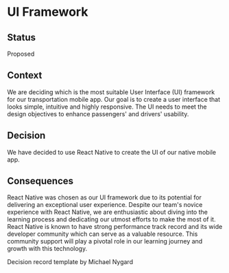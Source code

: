# UI Framework

## Status
Proposed

## Context
We are deciding which is the most suitable User Interface (UI) framework for our transportation mobile app. Our goal is to create a user interface that looks simple, intuitive and highly responsive. The UI needs to meet the design objectives to enhance passengers' and drivers' usability.

## Decision
We have decided to use React Native to create the UI of our native mobile app.

## Consequences
React Native was chosen as our UI framework due to its potential for delivering an exceptional user experience. Despite our team's novice experience with React Native, we are enthusiastic about diving into the learning process and dedicating our utmost efforts to make the most of it. React Native is known to have strong performance track record and its wide developer community which can serve as a valuable resource. This community support will play a pivotal role in our learning journey and growth with this technology.

Decision record template by Michael Nygard
